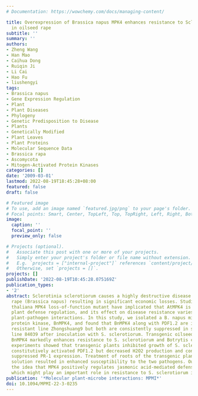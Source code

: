 ```yaml
---
# Documentation: https://wowchemy.com/docs/managing-content/

title: Overexpression of Brassica napus MPK4 enhances resistance to Sclerotinia sclerotiorum
  in oilseed rape
subtitle: ''
summary: ''
authors:
- Zheng Wang
- Han Mao
- Caihua Dong
- Ruiqin Ji
- Li Cai
- Hao Fu
- liushengyi
tags:
- Brassica napus
- Gene Expression Regulation
- Plant
- Plant Diseases
- Phylogeny
- Genetic Predisposition to Disease
- Plants
- Genetically Modified
- Plant Leaves
- Plant Proteins
- Molecular Sequence Data
- Brassica rapa
- Ascomycota
- Mitogen-Activated Protein Kinases
categories: []
date: '2009-03-01'
lastmod: 2022-08-19T18:45:28+08:00
featured: false
draft: false

# Featured image
# To use, add an image named `featured.jpg/png` to your page's folder.
# Focal points: Smart, Center, TopLeft, Top, TopRight, Left, Right, BottomLeft, Bottom, BottomRight.
image:
  caption: ''
  focal_point: ''
  preview_only: false

# Projects (optional).
#   Associate this post with one or more of your projects.
#   Simply enter your project's folder or file name without extension.
#   E.g. `projects = ["internal-project"]` references `content/project/deep-learning/index.md`.
#   Otherwise, set `projects = []`.
projects: []
publishDate: '2022-08-19T10:45:28.075169Z'
publication_types:
- '2'
abstract: Sclerotinia sclerotiorum causes a highly destructive disease in oilseed
  rape (Brassica napus) resulting in significant economic losses. Studies on the Arabidopsis
  thaliana MPK4 loss-of-function mutant have implicated that AtMPK4 is involved in
  plant defense regulation, and its effect on disease resistance varies in different
  plant-pathogen interactions. In this study, we isolated a B. napus mitogen-activated
  protein kinase, BnMPK4, and found that BnMPK4 along with PDF1.2 are inducible in
  resistant line Zhongshuang9 but both are consistently suppressed in susceptible
  line 84039 after inoculation with S. sclerotiorum. Transgenic oilseed rape overexpressing
  BnMPK4 markedly enhances resistance to S. sclerotiorum and Botrytis cinerea. Further
  experiments showed that transgenic plants inhibited growth of S. sclerotiorum and
  constitutively activated PDF1.2 but decreased H2O2 production and constitutively
  suppressed PR-1 expression. Treatment of roots of the transgenic plants with H2O2
  solution resulted in enhanced susceptibility to the two pathogens. Our results support
  the idea that MPK4 positively regulates jasmonic acid-mediated defense response,
  which might play an important role in resistance to S. sclerotiorum in oilseed rape.
publication: '*Molecular plant-microbe interactions: MPMI*'
doi: 10.1094/MPMI-22-3-0235
---
```

